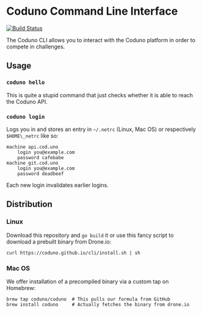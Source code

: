 # Coduno Command Line Interface

[![Build Status](https://drone.io/github.com/coduno/cli/status.png)](https://drone.io/github.com/coduno/cli/latest)

The Coduno CLI allows you to interact with the Coduno platform in order to compete in challenges.

## Usage

### `coduno hello`

This is quite a stupid command that just checks whether it is able to reach the Coduno API.

### `coduno login`

Logs you in and stores an entry in `~/.netrc` (Linux, Mac OS) or respectively `$HOME\_netrc` like so:

```
machine api.cod.uno
    login you@example.com
    password cafebabe
machine git.cod.uno
    login you@example.com
    password deadbeef
```

Each new login invalidates earlier logins.

## Distribution

### Linux

Download this repository and `go build` it or use this fancy script to download a prebuilt
binary from Drone.io:

```
curl https://coduno.github.io/cli/install.sh | sh
```

### Mac OS

We offer installation of a precompiled binary via a custom tap on Homebrew:

```
brew tap coduno/coduno  # This pulls our formula from GitHub
brew install coduno     # Actually fetches the binary from drone.io
```
